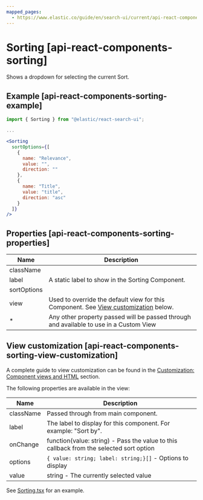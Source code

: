 ```yaml
---
mapped_pages:
  - https://www.elastic.co/guide/en/search-ui/current/api-react-components-sorting.html
---
```


# Sorting [api-react-components-sorting]

Shows a dropdown for selecting the current Sort.


## Example [api-react-components-sorting-example]

```jsx
import { Sorting } from "@elastic/react-search-ui";

...

<Sorting
  sortOptions={[
    {
      name: "Relevance",
      value: "",
      direction: ""
    },
    {
      name: "Title",
      value: "title",
      direction: "asc"
    }
  ]}
/>
```


## Properties [api-react-components-sorting-properties]

| Name | Description |
| --- | --- |
| className |  |
| label | A static label to show in the Sorting Component. |
| sortOptions |  |
| view | Used to override the default view for this Component. See [View customization](#api-react-components-sorting-view-customization) below. |
| * | Any other property passed will be passed through and available to use in a Custom View |


## View customization [api-react-components-sorting-view-customization]

A complete guide to view customization can be found in the [Customization: Component views and HTML](/reference/basic-usage.md#guides-customizing-styles-and-html-customizing-html) section.

The following properties are available in the view:

| Name | Description |
| --- | --- |
| className | Passed through from main component. |
| label | The label to display for this component. For example: "Sort by". |
| onChange | function(value: string) - Pass the value to this callback from the selected sort option |
| options | `{ value: string; label: string;}[]` - Options to display |
| value | string - The currently selected value |

See [Sorting.tsx](https://github.com/elastic/search-ui/blob/main/packages/react-search-ui-views/src/Sorting.tsx) for an example.

